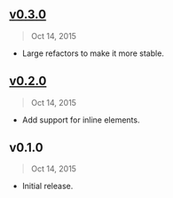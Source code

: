 ## [v0.3.0]
> Oct 14, 2015

- Large refactors to make it more stable.

## [v0.2.0]
> Oct 14, 2015

-  Add support for inline elements.

## v0.1.0
> Oct 14, 2015

- Initial release.

[v0.2.0]: https://github.com/rstacruz/markdown-it-decorate/compare/v0.1.0...v0.2.0
[v0.3.0]: https://github.com/rstacruz/markdown-it-decorate/compare/v0.2.0...v0.3.0
